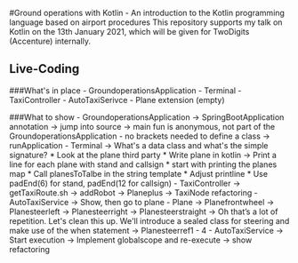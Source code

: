 #Ground operations with Kotlin - An introduction to the Kotlin programming language based on airport procedures
This repository supports my talk on Kotlin on the 13th January 2021, which will be given for TwoDigits (Accenture) internally.
## Live-Coding
###What's in place
    - GroundoperationsApplication
    - Terminal
    - TaxiController
    - AutoTaxiSerivce
    - Plane extension (empty)

###What to show
	- GroundoperationsApplication
        -> SpringBootApplication annotation -> jump into source
        -> main fun is anonymous, not part of the GroundoperationsApplication - no brackets needed to define a class
        -> runApplication 
	- Terminal
        -> What's a data class and what's the simple signature?
            * Look at the plane third party
            * Write plane in kotlin
        -> Print a line for each plane with stand and callsign
            * start with printing the planes map
            * Call planesToTalbe in the string template
            * Adjust printline
            * Use padEnd(6) for stand, padEnd(12 for callsign)
	- TaxiController
        -> getTaxiRoute.sh
        -> addRobot
        -> Planeplus
        -> TaxiNode refactoring
	- AutoTaxiService
        -> Show, then go to plane
    - Plane
        -> Planefrontwheel
        -> Planesteerleft
        -> Planesteerright
        -> Planesteerstraight
        -> Oh that’s a lot of repetition. Let's clean this up. We'll introduce a sealed class for steering and make use of the when statement
        -> Planesteerref1 - 4
    - AutoTaxiService
        -> Start execution
        -> Implement globalscope and re-execute
        -> show refactoring